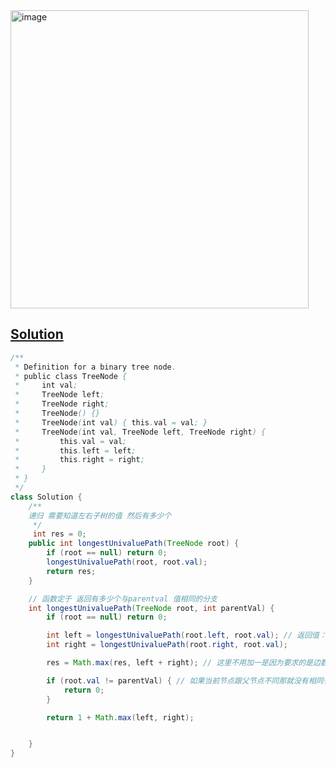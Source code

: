 <img width="477" alt="image" src="https://github.com/kkkkevx/DSA2/assets/108632304/e5895c93-5244-4f57-9e53-17fefddac7ab">

## [Solution](https://leetcode.cn/problems/longest-univalue-path/)

```java
/**
 * Definition for a binary tree node.
 * public class TreeNode {
 *     int val;
 *     TreeNode left;
 *     TreeNode right;
 *     TreeNode() {}
 *     TreeNode(int val) { this.val = val; }
 *     TreeNode(int val, TreeNode left, TreeNode right) {
 *         this.val = val;
 *         this.left = left;
 *         this.right = right;
 *     }
 * }
 */
class Solution {
    /**
    递归 需要知道左右子树的值 然后有多少个
     */
     int res = 0;
    public int longestUnivaluePath(TreeNode root) {
        if (root == null) return 0;
        longestUnivaluePath(root, root.val);
        return res;
    }

    // 函数定于 返回有多少个与parentval 值相同的分支
    int longestUnivaluePath(TreeNode root, int parentVal) {
        if (root == null) return 0;

        int left = longestUnivaluePath(root.left, root.val); // 返回值：与当前root相同的节点的长度
        int right = longestUnivaluePath(root.right, root.val);

        res = Math.max(res, left + right); // 这里不用加一是因为要求的是边数

        if (root.val != parentVal) { // 如果当前节点跟父节点不同那就没有相同长度
            return 0;
        }

        return 1 + Math.max(left, right);


    }
}
```
